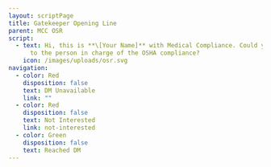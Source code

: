 ```yaml
---
layout: scriptPage
title: Gatekeeper Opening Line
parent: MCC OSR
script:
  - text: Hi, this is **\[Your Name]** with Medical Compliance. Could you direct me
      to the person in charge of the OSHA compliance?
    icon: /images/uploads/osr.svg
navigation:
  - color: Red
    disposition: false
    text: DM Unavailable
    link: ""
  - color: Red
    disposition: false
    text: Not Interested
    link: not-interested
  - color: Green
    disposition: false
    text: Reached DM
---
```

